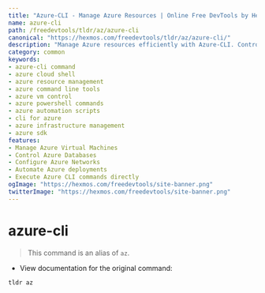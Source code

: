 ```yaml
---
title: "Azure-CLI - Manage Azure Resources | Online Free DevTools by Hexmos"
name: azure-cli
path: /freedevtools/tldr/az/azure-cli
canonical: "https://hexmos.com/freedevtools/tldr/az/azure-cli/"
description: "Manage Azure resources efficiently with Azure-CLI. Control virtual machines, databases, and networks using command-line interface. Free online tool, no registration required."
category: common
keywords:
- azure-cli command
- azure cloud shell
- azure resource management
- azure command line tools
- azure vm control
- azure powershell commands
- azure automation scripts
- cli for azure
- azure infrastructure management
- azure sdk
features:
- Manage Azure Virtual Machines
- Control Azure Databases
- Configure Azure Networks
- Automate Azure deployments
- Execute Azure CLI commands directly
ogImage: "https://hexmos.com/freedevtools/site-banner.png"
twitterImage: "https://hexmos.com/freedevtools/site-banner.png"
---
```


# azure-cli

> This command is an alias of `az`.

- View documentation for the original command:

`tldr az`
